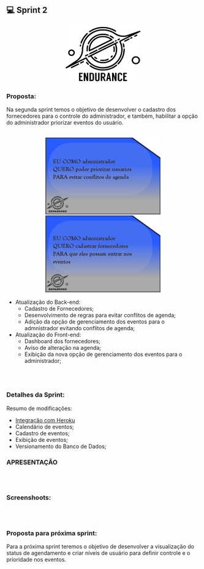 ## 💻 Sprint 2

<p align="center"> <img src="https://github.com/MaXximiles/API-4SEM/blob/main/Documenta%C3%A7%C3%A3o/logo%20com%20nome.png"height=150 width=200> </p> 


### Proposta:
Na segunda sprint temos o objetivo de desenvolver o cadastro dos fornecedores para o controle do administrador, e também, habilitar a opção do administrador priorizar eventos do usuário.
<p align=center> 
</br><img src="https://raw.githubusercontent.com/MaXximiles/API-4SEM/main/Documenta%C3%A7%C3%A3o/User%20Story%20Cards/story%20card%202.jpg?raw=true" width=300 height=200>
<img src="https://raw.githubusercontent.com/MaXximiles/API-4SEM/main/Documenta%C3%A7%C3%A3o/User%20Story%20Cards/story%20card%203.jpg?raw=true" width=300 height=200>

- Atualização do Back-end:
  - Cadastro de Fornecedores;
  - Desenvolvimento de regras para evitar conflitos de agenda;
  - Adição da opção de gerenciamento dos eventos para o admnistrador evitando conflitos de agenda;
- Atualização do Front-end:
  - Dashboard dos fornecedores;
  - Aviso de alteração na agenda;
  - Exibição da nova opção de gerenciamento dos eventos para o administrador;


</p></br><h1></h1>

### Detalhes da Sprint:
Resumo de modificações:
- [Integração com Heroku](https://enduranceweb.herokuapp.com)
- Calendário de eventos;
- Cadastro de eventos; 
- Exibição de eventos;
- Versionamento do Banco de Dados;
### APRESENTAÇÃO
<!--[📊 Apresentação em PDF]()-->

</p></br><h1></h1>

### Screenshoots:


</p></br><h1></h1>


### Proposta para próxima sprint:
Para a próxima sprint teremos o objetivo de desenvolver a visualização do status de agendamento e criar níveis de usuário para definir controle e o prioridade nos eventos.








